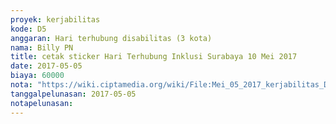 ```yaml
---
proyek: kerjabilitas
kode: D5
anggaran: Hari terhubung disabilitas (3 kota)
nama: Billy PN
title: cetak sticker Hari Terhubung Inklusi Surabaya 10 Mei 2017
date: 2017-05-05
biaya: 60000
nota: "https://wiki.ciptamedia.org/wiki/File:Mei_05_2017_kerjabilitas_D5_stiker_billy.jpg"
tanggalpelunasan: 2017-05-05
notapelunasan:
---
```

